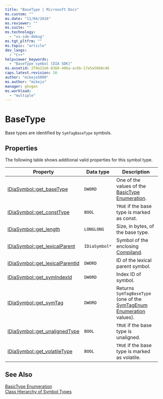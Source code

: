 ```yaml
---
title: "BaseType | Microsoft Docs"
ms.custom: ""
ms.date: "11/04/2016"
ms.reviewer: ""
ms.suite: ""
ms.technology: 
  - "vs-ide-debug"
ms.tgt_pltfrm: ""
ms.topic: "article"
dev_langs: 
  - "C++"
helpviewer_keywords: 
  - "BaseType symbol [DIA SDK]"
ms.assetid: 2f9e22e6-8360-496a-ac6b-17a5a56b0c46
caps.latest.revision: 16
author: "mikejo5000"
ms.author: "mikejo"
manager: ghogen
ms.workload: 
  - "multiple"
---
```

# BaseType
Base types are identified by `SymTagBaseType` symbols.  
  
## Properties  
 The following table shows additional valid properties for this symbol type.  
  
|Property|Data type|Description|  
|--------------|---------------|-----------------|  
|[IDiaSymbol::get_baseType](../../debugger/debug-interface-access/idiasymbol-get-basetype.md)|`DWORD`|One of the values of the [BasicType Enumeration](../../debugger/debug-interface-access/basictype.md).|  
|[IDiaSymbol::get_constType](../../debugger/debug-interface-access/idiasymbol-get-consttype.md)|`BOOL`|`TRUE` if the base type is marked as const.|  
|[IDiaSymbol::get_length](../../debugger/debug-interface-access/idiasymbol-get-length.md)|`LONGLONG`|Size, in bytes, of the base type.|  
|[IDiaSymbol::get_lexicalParent](../../debugger/debug-interface-access/idiasymbol-get-lexicalparent.md)|`IDiaSymbol*`|Symbol of the enclosing [Compiland](../../debugger/debug-interface-access/compiland.md).|  
|[IDiaSymbol::get_lexicalParentId](../../debugger/debug-interface-access/idiasymbol-get-lexicalparentid.md)|`DWORD`|ID of the lexical parent symbol.|  
|[IDiaSymbol::get_symIndexId](../../debugger/debug-interface-access/idiasymbol-get-symindexid.md)|`DWORD`|Index ID of symbol.|  
|[IDiaSymbol::get_symTag](../../debugger/debug-interface-access/idiasymbol-get-symtag.md)|`DWORD`|Returns `SymTagBaseType` (one of the [SymTagEnum Enumeration](../../debugger/debug-interface-access/symtagenum.md) values).|  
|[IDiaSymbol::get_unalignedType](../../debugger/debug-interface-access/idiasymbol-get-unalignedtype.md)|`BOOL`|`TRUE` if the base type is unaligned.|  
|[IDiaSymbol::get_volatileType](../../debugger/debug-interface-access/idiasymbol-get-volatiletype.md)|`BOOL`|`TRUE` if the base type is marked as volatile.|  
  
## See Also  
 [BasicType Enumeration](../../debugger/debug-interface-access/basictype.md)   
 [Class Hierarchy of Symbol Types](../../debugger/debug-interface-access/class-hierarchy-of-symbol-types.md)